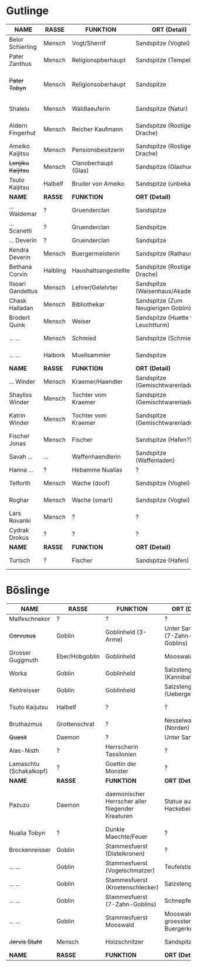 # Gutlinge
| NAME | RASSE | FUNKTION | ORT (Detail) | STATUS | ANMERKUNGEN |
|---|---|---|---|---|---|
| Belor Schierling | Mensch | Vogt/Sherrif | Sandspitze (Vogtei) | Am Leben  |   |
| Pater Zanthus | Mensch | Religionspberhaupt | Sandspitze (Tempel) | Am Leben  |   |
| ~~Pater Tobyn~~ | Mensch | Religionsoberhaupt | Sandspitze | TOT | Starb bei Tempelbrand, Ziehvater von Nualia |
| Shalelu | Mensch | Waldlaeuferin | Sandspitze (Natur) | Am Leben |   |
| Aldern Fingerhut | Mensch | Reicher Kaufmann | Sandspitze (Rostiger Drache) | Am Leben | Mag Abenteuer und Wildschweinjagd |
| Ameiko Kaijitsu | Mensch | Pensionsbesitzerin | Sandspitze (Rostiger Drache) | Am Leben |   |
| ~~Lonjiku Kaijitsu~~ | Mensch | Clanoberhaupt (Glas) | Sandspitze (Glashuette) | TOT |  |
| Tsuto Kaijitsu | Halbelf| Bruder von Ameiko | Sandspitze (unbekannt) | Am Leben |   |
| **NAME** | **RASSE** | **FUNKTION** | **ORT (Detail)** | **STATUS** | **ANMERKUNGEN** |
| ... Waldemar | ? | Gruenderclan | Sandspitze | ? |   |
| ... Scanetti | ? | Gruenderclan | Sandspitze | ? |   |
| ... Deverin | ? | Gruenderclan | Sandspitze | ? |   |
| Kendra Deverin | Mensch | Buergermeisterin | Sandspitze (Rathaus) | Am Leben |   |
| Bethana Corvin | Halbling | Haushaltsangestellte | Sandspitze (Rostiger Drache) | Am Leben |   |
| Ilsoari Gandettus | Mensch | Lehrer/Gelehrter | Sandspitze (Waisenhaus/Akademie) | Am Leben |   |
| Chask Halladan | Mensch | Bibliothekar | Sandspitze (Zum Neugierigen Goblin)| Am Leben |   |
| Brodert Quink | Mensch | Weiser |   Sandspitze (Huette vor Leuchtturm) | Am Leben |   |
| ... ... | Mensch | Schmied | Sandspitze (Schmiede) | Am Leben |   |
| ... ... | Halbork | Muellsammler | Sandspitze | Am Leben  |   |
| **NAME** | **RASSE** | **FUNKTION** | **ORT (Detail)** | **STATUS** | **ANMERKUNGEN** |
| ... Winder | Mensch | Kraemer/Haendler | Sandspitze (Gemischtwarenladen) | Am Leben | Beschuetzt seine Toechter |                                   
| Shayliss Winder | Mensch | Tochter vom Kraemer | Sandspitze (Gemischtwarenladen) | Am Leben  |   |
| Katrin Winder | Mensch | Tochter vom Kraemer | Sandspitze (Gemischtwarenladen) | Am Leben  | Wilde Ehe mit jemandem aus der Muehle |
| Fischer Jonas | Mensch | Fischer | Sandspitze (Hafen?) | Am Leben |   |
| Savah ... | ... | Waffenhaendlerin | Sandspitze (Waffenladen) | Am Leben |   |
| Hanna ... | ? | Hebamme Nualias | ? | ? |   |
| Telforth | Mensch | Wache (doof) | Sandspitze (Vogtei) | Am Leben |   |
| Roghar | Mensch | Wache (smart) | Sandspitze (Vogtei) | Am Leben |   |
| Lars Rovanki | Mensch | ? | ? | ? | Das Arbeitstier |
| Cydrak Drokus | ? | ? | ? | ? |   |
| **NAME** | **RASSE** | **FUNKTION** | **ORT (Detail)** | **STATUS** | **ANMERKUNGEN** |
| Turtsch | ? | Fischer | Sandspitze (Hafen) | Am Leben |   |


# Böslinge
NAME | RASSE | FUNKTION | ORT (Detail) | STATUS | ANMERKUNGEN
---|---|---|---|---|---| 
Malfeschnekor | ? | ? | ? | ?
~~Corvusus~~ | Goblin | Goblinheld (3-Arme) | Unter Sandspitze (7-Zahn-Goblins) | TOT | 
Grosser Guggmuth | Eber/Hobgoblin | Goblinheld | Mooswald | Am Leben | 
Worka | Goblin | Goblinheld | Salzstengelsumpf (Kannibalen) | Am Leben | 
Kehlreisser | Goblin | Goblinheld | Salzstengelsumpf (Uebergewicht) | Am Leben | 
Tsuto Kaijutsu | Halbelf | ? | ? | Am Leben | 
Bruthazmus | Grottenschrat | ? | Nesselwald (Norden) | Am Leben | 
~~Quasit~~ | Daemon | ? | Unter Sandspitze | TOT | 
Alas-Nisth | ? | Herrscherin Tassilonien | ? | ? | 
Lamaschtu (Schakalkopf) | ? | Goettin der Monster | ? | ? | 
| **NAME** | **RASSE** | **FUNKTION** | **ORT (Detail)** | **STATUS** | **ANMERKUNGEN** |
Pazuzu | Daemon | daemonischer Herrscher aller fliegender Kreaturen | Statue auf Hackebeilinsel | ? | leuchtende Augen aus ?, König der Winddaemonen, attraktiv für Antipaladine
Nualia Tobyn | ? | Dunkle Maechte/Feuer | ? | ? | 
Brockenreisser | Goblin | Stammesfuerst (Distelkronen) | ? | ? | 
... ... | Goblin | Stammesfuerst (Vogelschmatzer) | Teufelstisch | ? | Hoehlen/westliche Gegend
... ... | Goblin | Stammesfuerst (Kroetenschlecker) | Salzstengelsumpf | ? | 
... ... | Goblin | Stammesfuerst (7-Zahn-Goblins) | Schnepfenwald | ? | 
... ... | Goblin | Stammesfuerst Mooswald | Mooswald, groesster Stamm, Buergerkrieg | ? | 
~~Jervis Stuht~~ | Mensch | Holzschnitzer | Sandspitze | TOT | Anhaenger von Pazuzu?
| **NAME** | **RASSE** | **FUNKTION** | **ORT (Detail)** | **STATUS** | **ANMERKUNGEN** |
